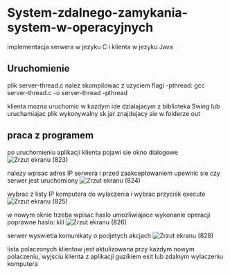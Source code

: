 # System-zdalnego-zamykania-system-w-operacyjnych
implementacja serwera w jezyku C i klienta w jezyku Java
## Uruchomienie 
plik server-thread.c nalez skompilowac z uzyciem flagi -pthread:
gcc server-thread.c -o server-thread -pthread

klienta mozna uruchomic w kazdym ide dzialajacym z biblioteka Swing
lub uruchamiajac plik wykonywalny sk.jar znajdujacy sie w folderze out

## praca z programem

po uruchomieniu aplikacji klienta pojawi sie okno dialogowe
![Zrzut ekranu (823)](https://user-images.githubusercontent.com/67105405/150037944-dbdb9757-15c0-4f63-b44f-c0dae6164344.png)



nalezy wpisac adres IP serwera i przed zaakceptowaniem upewnic sie
czy serwer jest uruchomiony
![Zrzut ekranu (824)](https://user-images.githubusercontent.com/67105405/150037954-f3e3f5b3-53a5-495b-8250-c02b21fc923b.png)



wybrac z  listy IP komputera do wylaczenia i wybrac przycisk execute
![Zrzut ekranu (825)](https://user-images.githubusercontent.com/67105405/150037993-7da38d11-81c3-4872-b01e-4ef312f01c92.png)



w nowym oknie trzeba wpisac haslo umozliwiajace wykonanie operacji
poprawne haslo: kill
![Zrzut ekranu (826)](https://user-images.githubusercontent.com/67105405/150037994-b03ec2f4-cff8-48c9-b886-fe4e7a515b57.png)




serwer wyswietla komunikaty o podjetych akcjach
![Zrzut ekranu (828)](https://user-images.githubusercontent.com/67105405/150038217-738f14f9-a310-4eb8-bc42-30e04c8ee21f.png)




lista polaczonych klientow jest aktulizowana przy kazdym nowym polaczeniu,
wyjsciu klienta z aplikacji guzikiem exit lub zdalnym wylaczeniu komputera


